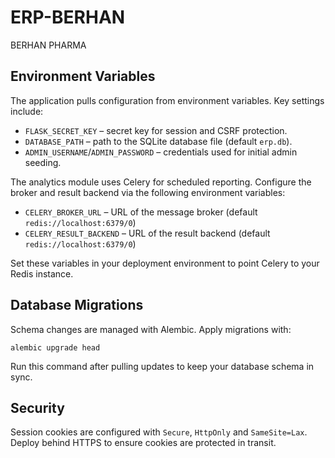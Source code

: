 # ERP-BERHAN
BERHAN PHARMA

## Environment Variables

The application pulls configuration from environment variables. Key settings include:

- `FLASK_SECRET_KEY` – secret key for session and CSRF protection.
- `DATABASE_PATH` – path to the SQLite database file (default `erp.db`).
- `ADMIN_USERNAME`/`ADMIN_PASSWORD` – credentials used for initial admin seeding.

The analytics module uses Celery for scheduled reporting. Configure the broker
and result backend via the following environment variables:

- `CELERY_BROKER_URL` – URL of the message broker (default
  `redis://localhost:6379/0`)
- `CELERY_RESULT_BACKEND` – URL of the result backend (default
  `redis://localhost:6379/0`)

Set these variables in your deployment environment to point Celery to your
Redis instance.

## Database Migrations

Schema changes are managed with Alembic. Apply migrations with:

```
alembic upgrade head
```

Run this command after pulling updates to keep your database schema in sync.

## Security

Session cookies are configured with `Secure`, `HttpOnly` and `SameSite=Lax`.
Deploy behind HTTPS to ensure cookies are protected in transit.

